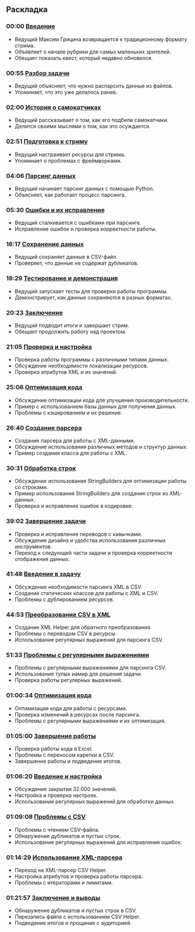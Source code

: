## Раскладка

### 00:00 [Введение](https://www.youtube.com/watch?v=CqmaB5hHZ5k&t=0s)
- Ведущий Максим Грицина возвращается к традиционному формату стрима.
- Объявляет о начале рубрики для самых маленьких зрителей.
- Обещает показать квест, который недавно обновился.

### 00:55 [Разбор задачи](https://www.youtube.com/watch?v=CqmaB5hHZ5k&t=55s)
- Ведущий объясняет, что нужно распарсить данные из файлов.
- Упоминает, что это уже делалось ранее.

### 02:00 [История о самокатчиках](https://www.youtube.com/watch?v=CqmaB5hHZ5k&t=120s)
- Ведущий рассказывает о том, как его подбили самокатчики.
- Делится своими мыслями о том, как это осуждается.

### 02:51 [Подготовка к стриму](https://www.youtube.com/watch?v=CqmaB5hHZ5k&t=171s)
- Ведущий настраивает ресурсы для стрима.
- Упоминает о проблемах с фреймворками.

### 04:06 [Парсинг данных](https://www.youtube.com/watch?v=CqmaB5hHZ5k&t=246s)
- Ведущий начинает парсинг данных с помощью Python.
- Объясняет, как работает процесс парсинга.

### 05:30 [Ошибки и их исправление](https://www.youtube.com/watch?v=CqmaB5hHZ5k&t=330s)
- Ведущий сталкивается с ошибками при парсинге.
- Исправление ошибок и проверка корректности работы.

### 16:17 [Сохранение данных](https://www.youtube.com/watch?v=CqmaB5hHZ5k&t=977s)
- Ведущий сохраняет данные в CSV-файл.
- Проверяет, что данные не содержат дубликатов.

### 18:29 [Тестирование и демонстрация](https://www.youtube.com/watch?v=CqmaB5hHZ5k&t=1109s)
- Ведущий запускает тесты для проверки работы программы.
- Демонстрирует, как данные сохраняются в разных форматах.

### 20:23 [Заключение](https://www.youtube.com/watch?v=CqmaB5hHZ5k&t=1223s)
- Ведущий подводит итоги и завершает стрим.
- Обещает продолжить работу над проектом.

### 21:05 [Проверка и настройка](https://www.youtube.com/watch?v=CqmaB5hHZ5k&t=1265s)
- Проверка работы программы с различными типами данных.
- Обсуждение необходимости локализации ресурсов.
- Проверка атрибутов XML и их значений.

### 25:06 [Оптимизация кода](https://www.youtube.com/watch?v=CqmaB5hHZ5k&t=1506s)
- Обсуждение оптимизации кода для улучшения производительности.
- Пример с использованием базы данных для получения данных.
- Проблемы с кэшированием и их решение.

### 26:40 [Создание парсера](https://www.youtube.com/watch?v=CqmaB5hHZ5k&t=1600s)
- Создание парсера для работы с XML-данными.
- Обсуждение использования различных методов и структур данных.
- Пример создания класса для работы с XML.

### 30:31 [Обработка строк](https://www.youtube.com/watch?v=CqmaB5hHZ5k&t=1831s)
- Обсуждение использования StringBuilders для оптимизации работы со строками.
- Пример использования StringBuilders для создания строк из XML-данных.
- Проверка и исправление ошибок в кодировке.

### 39:02 [Завершение задачи](https://www.youtube.com/watch?v=CqmaB5hHZ5k&t=2342s)
- Проверка и исправление переводов с кавычками.
- Обсуждение дизайна и удобства использования различных инструментов.
- Переход к следующей части задачи и проверка корректности отображения данных.

### 41:48 [Введение в задачу](https://www.youtube.com/watch?v=CqmaB5hHZ5k&t=2508s)
- Обсуждение необходимости парсинга XML в CSV.
- Создание статических классов для работы с XML и CSV.
- Проблемы с дублированием ресурсов.

### 44:53 [Преобразование CSV в XML](https://www.youtube.com/watch?v=CqmaB5hHZ5k&t=2693s)
- Создание XML Helper для обратного преобразования.
- Проблемы с переводом CSV в ресурсы.
- Использование регулярных выражений для парсинга CSV.

### 51:33 [Проблемы с регулярными выражениями](https://www.youtube.com/watch?v=CqmaB5hHZ5k&t=3093s)
- Проблемы с регулярными выражениями для парсинга CSV.
- Использование тупых иамир для решения задачи.
- Проверка работы регулярных выражений.

### 01:00:34 [Оптимизация кода](https://www.youtube.com/watch?v=CqmaB5hHZ5k&t=3634s)
- Оптимизация кода для работы с ресурсами.
- Проверка изменений в ресурсах после парсинга.
- Проблемы с регулярными выражениями и их оптимизация.

### 01:05:00 [Завершение работы](https://www.youtube.com/watch?v=CqmaB5hHZ5k&t=3900s)
- Проверка работы кода в Excel.
- Проблемы с переносом каретки в CSV.
- Завершение работы и подведение итогов.

### 01:06:20 [Введение и настройка](https://www.youtube.com/watch?v=CqmaB5hHZ5k&t=3980s)
- Обсуждение закрытия 32.000 значений.
- Настройка и проверка настроек.
- Использование регулярных выражений для обработки данных.

### 01:09:08 [Проблемы с CSV](https://www.youtube.com/watch?v=CqmaB5hHZ5k&t=4148s)
- Проблемы с чтением CSV-файла.
- Обнаружение дубликатов и пустых строк.
- Использование регулярных выражений для исправления ошибок.

### 01:14:29 [Использование XML-парсера](https://www.youtube.com/watch?v=CqmaB5hHZ5k&t=4469s)
- Переход на XML-парсер CSV Helper.
- Настройка атрибутов и проверка работы парсера.
- Проблемы с итераторами и лимитами.

### 01:21:57 [Заключение и выводы](https://www.youtube.com/watch?v=CqmaB5hHZ5k&t=4917s)
- Обнаружение дубликатов и пустых строк в CSV.
- Перезапись файла с использованием CSV Helper.
- Подведение итогов и прощание с аудиторией.
